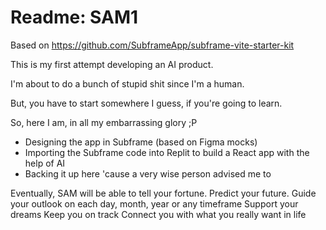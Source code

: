 # Readme: SAM1

Based on https://github.com/SubframeApp/subframe-vite-starter-kit

This is my first attempt developing an AI product.

I'm about to do a bunch of stupid shit since I'm a human.

But, you have to start somewhere I guess, if you're going to learn.

So, here I am, in all my embarrassing glory ;P 
- Designing the app in Subframe (based on Figma mocks)
- Importing the Subframe code into Replit to build a React app with the help of AI
- Backing it up here 'cause a very wise person advised me to

Eventually, SAM will be able to tell your fortune.
Predict your future.
Guide your outlook on each day, month, year or any timeframe
Support your dreams
Keep you on track
Connect you with what you really want in life

